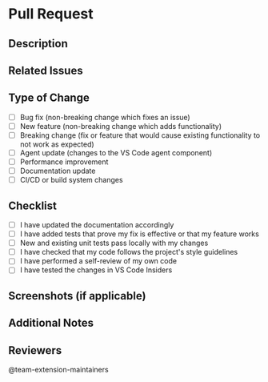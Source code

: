 # Pull Request

## Description

<!-- Provide a brief description of the changes introduced by this PR -->

## Related Issues

<!-- Link to any related issues (e.g., Fixes #123, Resolves #456) -->

## Type of Change

<!-- Mark with an x the categories that apply -->

- [ ] Bug fix (non-breaking change which fixes an issue)
- [ ] New feature (non-breaking change which adds functionality)
- [ ] Breaking change (fix or feature that would cause existing functionality to not work as expected)
- [ ] Agent update (changes to the VS Code agent component)
- [ ] Performance improvement
- [ ] Documentation update
- [ ] CI/CD or build system changes

## Checklist

<!-- Mark with an x the items that apply -->

- [ ] I have updated the documentation accordingly
- [ ] I have added tests that prove my fix is effective or that my feature works
- [ ] New and existing unit tests pass locally with my changes
- [ ] I have checked that my code follows the project's style guidelines
- [ ] I have performed a self-review of my own code
- [ ] I have tested the changes in VS Code Insiders

## Screenshots (if applicable)

<!-- Add screenshots to demonstrate the changes if applicable -->

## Additional Notes

<!-- Add any other information about the PR here -->

## Reviewers

<!-- Tag team members who should review this PR -->

@team-extension-maintainers
